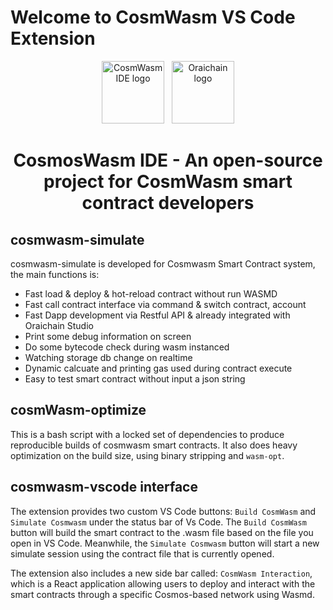 # Welcome to CosmWasm VS Code Extension

<p align="center">
  <a target="_blank" rel="noopener noreferrer"><img width="100" src="https://raw.githubusercontent.com/oraichain/vscode-cosmwasm/docs/contributing/public/cosmos-ide.png" alt="CosmWasm IDE logo"></a> &nbsp
  <a href="https://orai.io" target="_blank" rel="noopener noreferrer"><img width="100" src="https://raw.githubusercontent.com/oraichain/vscode-cosmwasm/docs/contributing/public/logo-128.png" alt="Oraichain logo"></a>
</p>

<h1 align="center">
    CosmosWasm IDE - An open-source project for CosmWasm smart contract developers  
</h1>

## cosmwasm-simulate

cosmwasm-simulate is developed for Cosmwasm Smart Contract system, the main functions is:

- Fast load & deploy & hot-reload contract without run WASMD
- Fast call contract interface via command & switch contract, account
- Fast Dapp development via Restful API & already integrated with Oraichain Studio
- Print some debug information on screen
- Do some bytecode check during wasm instanced
- Watching storage db change on realtime
- Dynamic calcuate and printing gas used during contract execute
- Easy to test smart contract without input a json string

## cosmWasm-optimize

This is a bash script with a locked set of dependencies to produce
reproducible builds of cosmwasm smart contracts. It also does heavy
optimization on the build size, using binary stripping and `wasm-opt`.

## cosmwasm-vscode interface

The extension provides two custom VS Code buttons: ```Build CosmWasm``` and ```Simulate Cosmwasm``` under the status bar of Vs Code. The ```Build CosmWasm``` button will build the smart contract to the .wasm file based on the file you open in VS Code. Meanwhile, the ```Simulate Cosmwasm``` button will start a new simulate session using the contract file that is currently opened.

The extension also includes a new side bar called: ```CosmWasm Interaction```, which is a React application allowing users to deploy and interact with the smart contracts through a specific Cosmos-based network using Wasmd.